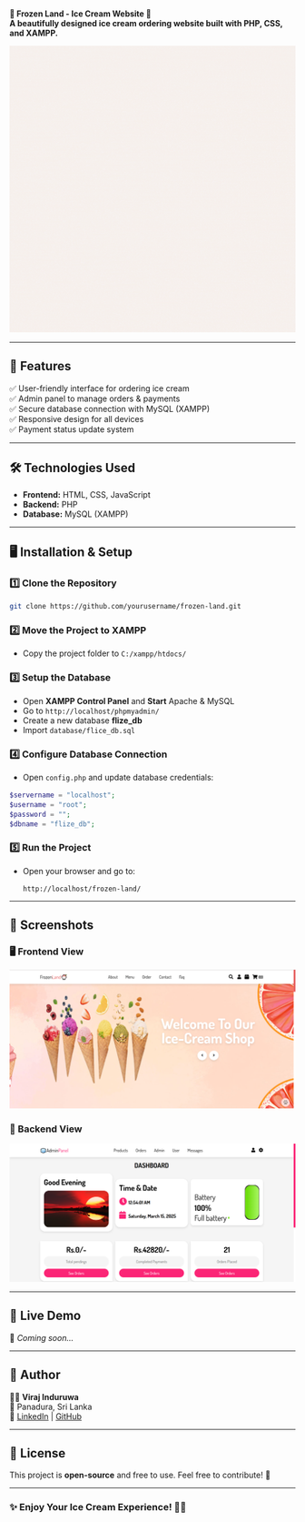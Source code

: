 ###                    
   **📌 Frozen Land - Ice Cream Website 🍦**  
**A beautifully designed ice cream ordering website built with PHP, CSS, and XAMPP.**  

<p align="center">
  <img src="images/loader5.gif" alt="frontend" width="750"> 
</p>

---

## **🚀 Features**
✅ User-friendly interface for ordering ice cream  
✅ Admin panel to manage orders & payments  
✅ Secure database connection with MySQL (XAMPP)  
✅ Responsive design for all devices  
✅ Payment status update system  

---

## **🛠️ Technologies Used**
- **Frontend:** HTML, CSS, JavaScript  
- **Backend:** PHP  
- **Database:** MySQL (XAMPP)  

---

## **🖥️ Installation & Setup**
### **1️⃣ Clone the Repository**
```bash
git clone https://github.com/yourusername/frozen-land.git
```

### **2️⃣ Move the Project to XAMPP**
- Copy the project folder to `C:/xampp/htdocs/`

### **3️⃣ Setup the Database**
- Open **XAMPP Control Panel** and **Start** Apache & MySQL  
- Go to `http://localhost/phpmyadmin/`  
- Create a new database **flize_db**  
- Import `database/flice_db.sql`  

### **4️⃣ Configure Database Connection**
- Open `config.php` and update database credentials:  
```php
$servername = "localhost";
$username = "root";
$password = "";
$dbname = "flize_db";
```

### **5️⃣ Run the Project**
- Open your browser and go to:  
  ```
  http://localhost/frozen-land/
  ```

---

## 📸 Screenshots

### 🖥️ Frontend View
![Frontend Screenshot](images/frontendss.png)

### 🔧 Backend View
![Backend Screenshot](images/backendss.png)                    
  
---

## **🔗 Live Demo**  
🚀 *Coming soon...* 

---

## **📌 Author**
👨‍💻 **Viraj Induruwa**  
📍 Panadura, Sri Lanka  
🔗 [LinkedIn](https://www.linkedin.com/in/viraj-induruwa/) | [GitHub](https://github.com/Viraj-005)  

---

## **📜 License**
This project is **open-source** and free to use. Feel free to contribute! 🎉  

---

### **✨ Enjoy Your Ice Cream Experience! 🍦🚀**  
